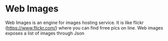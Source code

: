 # Web Images

Web Images is an engine for images hosting service. It is like flickr (https://www.flickr.com/) where you can find frree pics on line.
Web images exposes a list of images through Json
